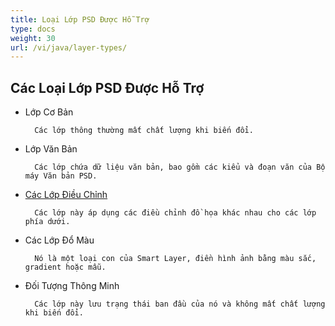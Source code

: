 ```yaml
---
title: Loại Lớp PSD Được Hỗ Trợ
type: docs
weight: 30
url: /vi/java/layer-types/
---
```


## **Các Loại Lớp PSD Được Hỗ Trợ**

- Lớp Cơ Bản

		Các lớp thông thường mất chất lượng khi biến đổi.
- Lớp Văn Bản

		Các lớp chứa dữ liệu văn bản, bao gồm các kiểu và đoạn văn của Bộ máy Văn bản PSD.
- [Các Lớp Điều Chỉnh](/vi/psd/java/layer-types/adjustment-layer/)

		Các lớp này áp dụng các điều chỉnh đồ họa khác nhau cho các lớp phía dưới.
		
- Các Lớp Đổ Màu

		Nó là một loại con của Smart Layer, điền hình ảnh bằng màu sắc, gradient hoặc mẫu.
- Đối Tượng Thông Minh

		Các lớp này lưu trạng thái ban đầu của nó và không mất chất lượng khi biến đổi.


